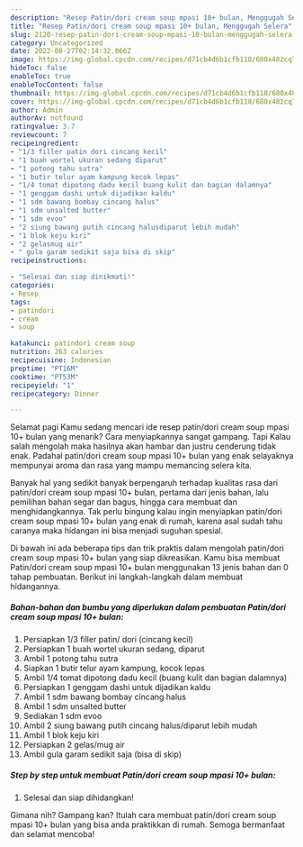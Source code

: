 ```yaml
---
description: "Resep Patin/dori cream soup mpasi 10+ bulan, Menggugah Selera"
title: "Resep Patin/dori cream soup mpasi 10+ bulan, Menggugah Selera"
slug: 2120-resep-patin-dori-cream-soup-mpasi-10-bulan-menggugah-selera
category: Uncategorized
date: 2022-08-27T02:14:32.066Z
image: https://img-global.cpcdn.com/recipes/d71cb4d6b1cfb118/680x482cq70/patindori-cream-soup-mpasi-10-bulan-foto-resep-utama.jpg
hideToc: false
enableToc: true
enableTocContent: false
thumbnail: https://img-global.cpcdn.com/recipes/d71cb4d6b1cfb118/680x482cq70/patindori-cream-soup-mpasi-10-bulan-foto-resep-utama.jpg
cover: https://img-global.cpcdn.com/recipes/d71cb4d6b1cfb118/680x482cq70/patindori-cream-soup-mpasi-10-bulan-foto-resep-utama.jpg
author: Admin
authorAv: notfound
ratingvalue: 3.7
reviewcount: 7
recipeingredient:
- "1/3 filler patin dori cincang kecil"
- "1 buah wortel ukuran sedang diparut"
- "1 potong tahu sutra"
- "1 butir telur ayam kampung kocok lepas"
- "1/4 tomat dipotong dadu kecil buang kulit dan bagian dalamnya"
- "1 genggam dashi untuk dijadikan kaldu"
- "1 sdm bawang bombay cincang halus"
- "1 sdm unsalted butter"
- "1 sdm evoo"
- "2 siung bawang putih cincang halusdiparut lebih mudah"
- "1 blok keju kiri"
- "2 gelasmug air"
- " gula garam sedikit saja bisa di skip"
recipeinstructions:

- "Selesai dan siap dinikmati!"
categories:
- Resep
tags:
- patindori
- cream
- soup

katakunci: patindori cream soup 
nutrition: 263 calories
recipecuisine: Indonesian
preptime: "PT16M"
cooktime: "PT53M"
recipeyield: "1"
recipecategory: Dinner

---
```



Selamat pagi Kamu sedang mencari ide resep patin/dori cream soup mpasi 10+ bulan yang menarik? Cara menyiapkannya sangat gampang. Tapi Kalau salah mengolah maka hasilnya akan hambar dan justru cenderung tidak enak. Padahal patin/dori cream soup mpasi 10+ bulan yang enak selayaknya mempunyai aroma dan rasa yang mampu memancing selera kita.


Banyak hal yang sedikit banyak berpengaruh terhadap kualitas rasa dari patin/dori cream soup mpasi 10+ bulan, pertama dari jenis bahan, lalu pemilihan bahan segar dan bagus, hingga cara membuat dan menghidangkannya. Tak perlu bingung kalau ingin menyiapkan patin/dori cream soup mpasi 10+ bulan yang enak di rumah, karena asal sudah tahu caranya maka hidangan ini bisa menjadi suguhan spesial.




Di bawah ini ada beberapa tips dan trik praktis dalam mengolah patin/dori cream soup mpasi 10+ bulan yang siap dikreasikan. Kamu bisa membuat Patin/dori cream soup mpasi 10+ bulan menggunakan 13 jenis bahan dan 0 tahap pembuatan. Berikut ini langkah-langkah dalam membuat hidangannya.

<!--inarticleads1-->

##### Bahan-bahan dan bumbu yang diperlukan dalam pembuatan Patin/dori cream soup mpasi 10+ bulan:

1. Persiapkan 1/3 filler patin/ dori (cincang kecil)
1. Persiapkan 1 buah wortel ukuran sedang, diparut
1. Ambil 1 potong tahu sutra
1. Siapkan 1 butir telur ayam kampung, kocok lepas
1. Ambil 1/4 tomat dipotong dadu kecil (buang kulit dan bagian dalamnya)
1. Persiapkan 1 genggam dashi untuk dijadikan kaldu
1. Ambil 1 sdm bawang bombay cincang halus
1. Ambil 1 sdm unsalted butter
1. Sediakan 1 sdm evoo
1. Ambil 2 siung bawang putih cincang halus/diparut lebih mudah
1. Ambil 1 blok keju kiri
1. Persiapkan 2 gelas/mug air
1. Ambil  gula garam sedikit saja (bisa di skip)




<!--inarticleads2-->

##### Step by step untuk membuat Patin/dori cream soup mpasi 10+ bulan:


1. Selesai dan siap dihidangkan!



Gimana nih? Gampang kan? Itulah cara membuat patin/dori cream soup mpasi 10+ bulan yang bisa anda praktikkan di rumah. Semoga bermanfaat dan selamat mencoba!
